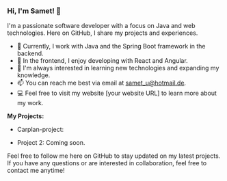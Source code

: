 ### Hi, I'm Samet! 👋

I'm a passionate software developer with a focus on Java and web technologies. Here on GitHub, I share my projects and experiences.

- 💼 Currently, I work with Java and the Spring Boot framework in the backend.
- 🔧 In the frontend, I enjoy developing with React and Angular.
- 🌱 I'm always interested in learning new technologies and expanding my knowledge.
- 📫 You can reach me best via email at samet_u@hotmail.de.
- 💻 Feel free to visit my website [your website URL] to learn more about my work.

**My Projects:**
- Carplan-project: 
  
- Project 2: Coming soon.

Feel free to follow me here on GitHub to stay updated on my latest projects. If you have any questions or are interested in collaboration, feel free to contact me anytime!
